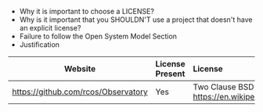 <ul>
  <li>Why it is important to choose a LICENSE?
  <li>Why is it important that you SHOULDN'T use a project that doesn't have an explicit license?
  <li>Failure to follow the Open System Model Section
  <li>Justification
 </ul>

Website | License Present | License
---------|:----------|:-------
https://github.com/rcos/Observatory | Yes | Two Clause BSD License https://en.wikipedia.org/wiki/ISC_license
